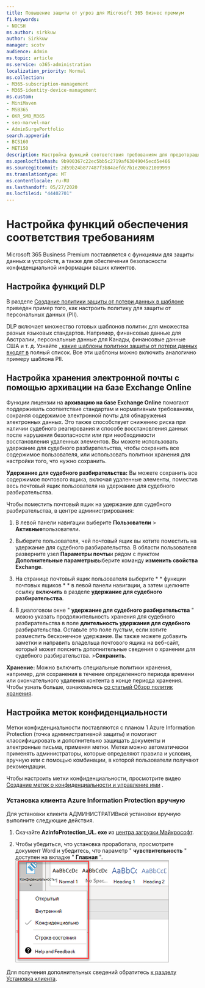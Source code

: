 ```yaml
---
title: Повышение защиты от угроз для Microsoft 365 бизнес премиум
f1.keywords:
- NOCSH
ms.author: sirkkuw
author: Sirkkuw
manager: scotv
audience: Admin
ms.topic: article
ms.service: o365-administration
localization_priority: Normal
ms.collection:
- M365-subscription-management
- M365-identity-device-management
ms.custom:
- MiniMaven
- MSB365
- OKR_SMB_M365
- seo-marvel-mar
- AdminSurgePortfolio
search.appverid:
- BCS160
- MET150
description: Настройка функций соответствия требованиям для предотвращения потери данных и обеспечения безопасности конфиденциальной информации ваших клиентов.
ms.openlocfilehash: 9b900367c22ec5bb5c2719af63049045ecd5e466
ms.sourcegitcommit: 2d59b24b877487f3b84aefdc7b1e200a21009999
ms.translationtype: MT
ms.contentlocale: ru-RU
ms.lasthandoff: 05/27/2020
ms.locfileid: "44402701"
---
```

# <a name="set-up-compliance-features"></a>Настройка функций обеспечения соответствия требованиям

Microsoft 365 Business Premium поставляется с функциями для защиты данных и устройств, а также для обеспечения безопасности конфиденциальной информации ваших клиентов.

## <a name="set-up-dlp-features"></a>Настройка функций DLP

В разделе [Создание политики защиты от потери данных в шаблоне](https://docs.microsoft.com/microsoft-365/compliance/create-a-dlp-policy-from-a-template) приведен пример того, как настроить политику для защиты от персональных данных (PII). 
  
DLP включает множество готовых шаблонов политик для множества разных языковых стандартов. Например, финансовые данные для Австралии, персональные данные для Канады, финансовые данные США и т. д. Узнайте [, какие шаблоны политики защиты от потери данных входят в](https://docs.microsoft.com/microsoft-365/compliance/what-the-dlp-policy-templates-include) полный список. Все эти шаблоны можно включить аналогично примеру шаблона PII. 
  
## <a name="set-up-email-retention-with-exchange-online-archiving"></a>Настройка хранения электронной почты с помощью архивации на базе Exchange Online

 Функции лицензии на **архивацию на базе Exchange Online** помогают поддерживать соответствие стандартам и нормативным требованиям, сохраняя содержимое электронной почты для обнаружения электронных данных. Это также способствует снижению риска при наличии судебного реагирования и способе восстановления данных после нарушения безопасности или при необходимости восстановления удаленных элементов. Вы можете использовать удержание для судебного разбирательства, чтобы сохранить все содержимое пользователя, или использовать политики хранения для настройки того, что нужно сохранить.
  
**Удержание для судебного разбирательства:** Вы можете сохранить все содержимое почтового ящика, включая удаленные элементы, поместив весь почтовый ящик пользователя на удержание для судебного разбирательства. 
    
Чтобы поместить почтовый ящик на удержание для судебного разбирательства, в центре администрирования:
    
1. В левой панели навигации выберите **Пользователи** \> **Активные**пользователи.
    
2. Выберите пользователя, чей почтовый ящик вы хотите поместить на удержание для судебного разбирательства. В области пользователя разверните узел **Параметры почты**и рядом с пунктом **Дополнительные параметры**выберите команду **изменить свойства Exchange**.
    
3. На странице почтовый ящик пользователя выберите * * функции почтовых ящиков * * в левой панели навигации, а затем щелкните ссылку **включить** в разделе **удержание для судебного разбирательства**.
    
4. В диалоговом окне " **удержание для судебного разбирательства** " можно указать продолжительность хранения для судебного разбирательства в поле **длительность удержания для судебного** разбирательства. Оставьте это поле пустым, если хотите разместить бесконечное удержание. Вы также можете добавить заметки и направить владельца почтового ящика на веб-сайт, который может пояснить дополнительные сведения о хранении для судебного разбирательства. \>**Сохранить**.
    
**Хранение:** Можно включить специальные политики хранения, например, для сохранения в течение определенного периода времени или окончательного удаления контента в конце периода хранения. Чтобы узнать больше, ознакомьтесь [со статьей Обзор политик хранения](https://docs.microsoft.com/microsoft-365/compliance/retention-policies).

## <a name="set-up-sensitivity-labels"></a>Настройка меток конфиденциальности

Метки конфиденциальности поставляются с планом 1 Azure Information Protection (точка административной защиты) и помогают классифицировать и дополнительно защищать документы и электронные письма, применяя метки. Метки можно автоматически применять администраторы, которые определяют правила и условия, вручную или с помощью комбинации, в которой пользователи получают рекомендации.

Чтобы настроить метки конфиденциальности, просмотрите видео [Создание меток о конфиденциальности и управление ими](https://support.office.com/article/2fb96b54-7dd2-4f0c-ac8d-170790d4b8b9) .



### <a name="install-the-azure-information-protection-client-manually"></a>Установка клиента Azure Information Protection вручную

Для установки клиента АДМИНИСТРАТИВной установки вручную выполните следующие действия.

1. Скачайте **AzinfoProtection_UL. exe** из [центра загрузки Майкрософт](https://www.microsoft.com/download/details.aspx?id=53018).
 
2. Чтобы убедиться, что установка проработала, просмотрите документ Word и убедитесь, что параметр " **чувствительность** " доступен на вкладке " **Главная** ".
<br/>![Раскрывающийся список вкладок защита в документе Word.](../media/word-sensitivity.png)

Для получения дополнительных сведений обратитесь [к разделу Установка клиента](https://docs.microsoft.com/azure/information-protection/infoprotect-tutorial-step3).
